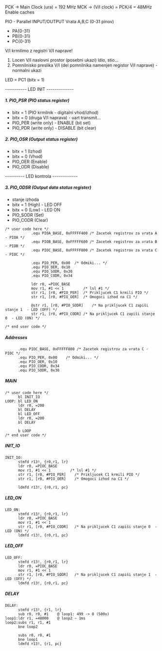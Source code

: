 
PCK -> Main Clock (ura) = 192 MHz
MCK -> (V/I clock) = PCK/4 = 48MHz
Enable caches


PIO - Parallel INPUT/OUTPUT
Vrata A,B,C (0-31 pinov)
- PA{0-31}
- PB{0-31}
- PC{0-31}

V/I krmilimo z registri V/I naprave!
1. Locen V/I naslovni prostor (posebni ukazi) ldio, stio...
2. Pomnilnisko preslika V/I (del pomnilnika namenjen registor V/I naprave) - normalni ukazi

LED = PC1 (bitx = 1)

----------- LED INIT --------------
##### 1. PIO_PSR (PIO status register)
- bitx = 1 (PIO krmilnik - digitalni vhod/izhod)
- bitx = 0 (druga V/I naprava) - uart transmit... 
- PIO_PER (write only) - ENABLE (bit set)
- PIO_PDR (write only) - DISABLE (bit clear)
##### 2. PIO_OSR (Output status register)
- bitx = 1 (Izhod)
- bitx = 0 (Vhod)
- PIO_OER (Enable)
- PIO_ODR (Disable)

---------- LED kontrola -------------
##### 3. PIO_ODSR (Output data status register)
- stanje izhoda
- bitx = 1 (High) - LED OFF
- bitx = 0 (Low) - LED ON
- PIO_SODR (Set)
- PIO_CODR (Clear)

```
/* user code here */
			.equ PIOA_BASE, 0xFFFFF400 /* Zacetek registrov za vrata A - PIOA */
			.equ PIOB_BASE, 0xFFFFF600 /* Zacetek registrov za vrata B - PIOB */
			.equ PIOC_BASE, 0xFFFFF800 /* Zacetek registrov za vrata C - PIOC */

			.equ PIO_PER, 0x00	/* Odmiki... */
			.equ PIO_OER, 0x10
			.equ PIO_SODR, 0x30
			.equ PIO_CODR, 0x34

			ldr r0, =PIOC_BASE
			mov r1, #1 << 1         /* lsl #1 */
			str r1, [r0, #PIO_PER]	/* Prikljucek C1 krmili PIO */
			str r1, [r0, #PIO_OER]	/* Omogoci izhod na C1 */

			@str r1, [r0, #PIO_SODR]	/* Na prikljucek C1 zapiši stanje 1  - LED (OFF) */
			str r1, [r0, #PIO_CODR]	/* Na prikljucek C1 zapiši stanje 0  - LED (ON) */

/* end user code */
```
##### Addresses
```
      .equ PIOC_BASE, 0xFFFFF800 /* Zacetek registrov za vrata C - PIOC */
      .equ PIO_PER, 0x00	/* Odmiki... */
      .equ PIO_OER, 0x10
      .equ PIO_CODR, 0x34
      .equ PIO_SODR, 0x30
```
##### MAIN
```
/* user code here */
      bl INIT_IO
LOOP: bl LED_ON
      ldr r0, =200
      bl DELAY
      bl LED_OFF
      ldr r0, =200
      bl DELAY
      
      b LOOP
/* end user code */
```
##### INIT_IO
```
INIT_IO: 
      stmfd r13!, {r0,r1, lr}
	  ldr r0, =PIOC_BASE
	  mov r1, #1 << 1         /* lsl #1 */
	  str r1, [r0, #PIO_PER]	/* Prikljucek C1 krmili PIO */
	  str r1, [r0, #PIO_OER]	/* Omogoci izhod na C1 */
       
      ldmfd r13!, {r0,r1, pc}
```
##### LED_ON
```
LED_ON:  
      stmfd r13!, {r0,r1, lr} 
      ldr r0, =PIOC_BASE
	  mov r1, #1 << 1 
      str r1, [r0, #PIO_CODR]	/* Na prikljucek C1 zapiši stanje 0  - LED (ON) */ 
      ldmfd r13!, {r0,r1, pc} 
```
##### LED_OFF
```
LED_OFF: 
      stmfd r13!, {r0,r1, lr}   
      ldr r0, =PIOC_BASE
      mov r1, #1 << 1 
      str r1, [r0, #PIO_SODR]	/* Na prikljucek C1 zapiši stanje 1  - LED (OFF) */ 
      ldmfd r13!, {r0,r1, pc}
```
##### DELAY
```
DELAY:
      stmfd r13!, {r1, lr}
      sub r0, r0, #1    @ loop1: 499 -> 0 (500x)
loop1:ldr r1, =48000    @ loop2 ~ 1ms
loop2:subs r1, r1, #1
      bne loop2
      
      subs r0, r0, #1
      bne loop1
      ldmfd r13!, {r1, pc}
```